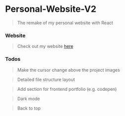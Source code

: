 # Personal-Website-V2

> The remake of my personal website with React

### Website

> Check out my website [here](http://ryandeng.me)

### Todos

> Make the cursor change above the project images

> Detailed file structure layout

> Add section for frontend portfolio (e.g. codepen)

> Dark mode

> Back to top
